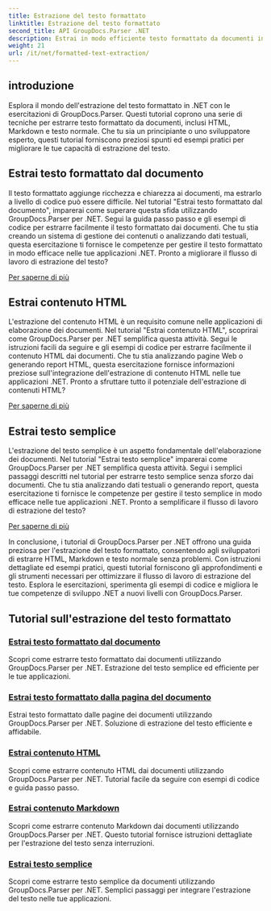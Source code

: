 ```yaml
---
title: Estrazione del testo formattato
linktitle: Estrazione del testo formattato
second_title: API GroupDocs.Parser .NET
description: Estrai in modo efficiente testo formattato da documenti in .NET con GroupDocs.Parser. Impara a estrarre HTML, Markdown e testo normale senza problemi.
weight: 21
url: /it/net/formatted-text-extraction/
---
```


## introduzione

Esplora il mondo dell'estrazione del testo formattato in .NET con le esercitazioni di GroupDocs.Parser. Questi tutorial coprono una serie di tecniche per estrarre testo formattato da documenti, inclusi HTML, Markdown e testo normale. Che tu sia un principiante o uno sviluppatore esperto, questi tutorial forniscono preziosi spunti ed esempi pratici per migliorare le tue capacità di estrazione del testo.

## Estrai testo formattato dal documento

Il testo formattato aggiunge ricchezza e chiarezza ai documenti, ma estrarlo a livello di codice può essere difficile. Nel tutorial "Estrai testo formattato dal documento", imparerai come superare questa sfida utilizzando GroupDocs.Parser per .NET. Segui la guida passo passo e gli esempi di codice per estrarre facilmente il testo formattato dai documenti. Che tu stia creando un sistema di gestione dei contenuti o analizzando dati testuali, questa esercitazione ti fornisce le competenze per gestire il testo formattato in modo efficace nelle tue applicazioni .NET. Pronto a migliorare il flusso di lavoro di estrazione del testo?

[Per saperne di più](./extract-formatted-text-from-document/)

## Estrai contenuto HTML

L'estrazione del contenuto HTML è un requisito comune nelle applicazioni di elaborazione dei documenti. Nel tutorial "Estrai contenuto HTML", scoprirai come GroupDocs.Parser per .NET semplifica questa attività. Segui le istruzioni facili da seguire e gli esempi di codice per estrarre facilmente il contenuto HTML dai documenti. Che tu stia analizzando pagine Web o generando report HTML, questa esercitazione fornisce informazioni preziose sull'integrazione dell'estrazione di contenuto HTML nelle tue applicazioni .NET. Pronto a sfruttare tutto il potenziale dell'estrazione di contenuti HTML?

[Per saperne di più](./extract-html-content/)

## Estrai testo semplice

L'estrazione del testo semplice è un aspetto fondamentale dell'elaborazione dei documenti. Nel tutorial "Estrai testo semplice" imparerai come GroupDocs.Parser per .NET semplifica questa attività. Segui i semplici passaggi descritti nel tutorial per estrarre testo semplice senza sforzo dai documenti. Che tu stia analizzando dati testuali o generando report, questa esercitazione ti fornisce le competenze per gestire il testo semplice in modo efficace nelle tue applicazioni .NET. Pronto a semplificare il flusso di lavoro di estrazione del testo?

[Per saperne di più](./extract-plain-text/)

In conclusione, i tutorial di GroupDocs.Parser per .NET offrono una guida preziosa per l'estrazione del testo formattato, consentendo agli sviluppatori di estrarre HTML, Markdown e testo normale senza problemi. Con istruzioni dettagliate ed esempi pratici, questi tutorial forniscono gli approfondimenti e gli strumenti necessari per ottimizzare il flusso di lavoro di estrazione del testo. Esplora le esercitazioni, sperimenta gli esempi di codice e migliora le tue competenze di sviluppo .NET a nuovi livelli con GroupDocs.Parser.
## Tutorial sull'estrazione del testo formattato
### [Estrai testo formattato dal documento](./extract-formatted-text-from-document/)
Scopri come estrarre testo formattato dai documenti utilizzando GroupDocs.Parser per .NET. Estrazione del testo semplice ed efficiente per le tue applicazioni.
### [Estrai testo formattato dalla pagina del documento](./extract-formatted-text-from-document-page/)
Estrai testo formattato dalle pagine dei documenti utilizzando GroupDocs.Parser per .NET. Soluzione di estrazione del testo efficiente e affidabile.
### [Estrai contenuto HTML](./extract-html-content/)
Scopri come estrarre contenuto HTML dai documenti utilizzando GroupDocs.Parser per .NET. Tutorial facile da seguire con esempi di codice e guida passo passo.
### [Estrai contenuto Markdown](./extract-markdown-content/)
Scopri come estrarre contenuto Markdown dai documenti utilizzando GroupDocs.Parser per .NET. Questo tutorial fornisce istruzioni dettagliate per l'estrazione del testo senza interruzioni.
### [Estrai testo semplice](./extract-plain-text/)
Scopri come estrarre testo semplice da documenti utilizzando GroupDocs.Parser per .NET. Semplici passaggi per integrare l'estrazione del testo nelle tue applicazioni.